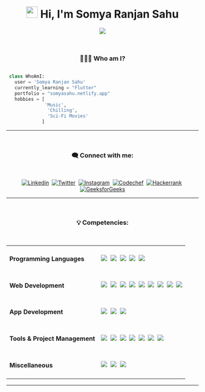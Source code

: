 <h1 align="center"><img src="https://media.giphy.com/media/hvRJCLFzcasrR4ia7z/giphy.gif" width="30"> Hi,  I'm Somya Ranjan Sahu</h1>

<!-- Typing SVG by DenverCoder1 - https://github.com/DenverCoder1/readme-typing-svg -->
<p align="center">
  <a href="https://github.com/DenverCoder1/readme-typing-svg"><img src="https://readme-typing-svg.herokuapp.com?lines=Computer+Science+Undergrad;Full+Stack+Web+Developer;Android+Developer&center=true&width=380&height=45"></a>
</p>

<br>

<!-- Who am I? -->
<h3 align="center">👨🏽‍💻 Who am I?</h2>

 ```python
 
  class WhoAmI:
    user = 'Somya Ranjan Sahu'
    currently_learning = "Flutter"
    portfolio = "somyasahu.netlify.app"
	hobbies = [
		       'Music',
                'Chilling',
                'Sci-Fi Movies'
              ]
 ```

<hr>

<!-- Connect with me -->

<br>
<h3 align="center">🗨️ Connect with me:</h3>
<br>

<p align="center">
<a href="https://www.linkedin.com/in/somya-ranjan-sahu/" target="blank"><img src="https://img.shields.io/badge/LinkedIn-0077B5?style=for-the-badge&logo=linkedin&labelColor=005480&logoColor=white" alt="Linkedin" /></a>&nbsp; 
<a href="https://twitter.com/me_somyasahu" target="blank"><img src="https://img.shields.io/badge/Twitter-1DA1F2?style=for-the-badge&logo=twitter&labelColor=0a6ca9&logoColor=white" alt="Twitter" /></a>&nbsp; 
<a href="https://instagram.com/somya_r_sahu" target="blank"><img src="https://img.shields.io/badge/Instagram-E4405F?style=for-the-badge&logo=instagram&labelColor=9c162f&logoColor=white" alt="Instagram" /></a>&nbsp; 
<a href="https://www.codechef.com/users/somya_sahu" target="blank"><img src="https://img.shields.io/badge/Codechef-%23B92B27.svg?&style=for-the-badge&logo=Codechef&labelColor=93221f&logoColor=white" alt="Codechef" /></a>&nbsp; 
<a href="https://www.hackerrank.com/somyasahu10" target="blank"><img src="https://img.shields.io/badge/-Hackerrank-2EC866?style=for-the-badge&logo=HackerRank&labelColor=186835&logoColor=white" alt="Hackerrank" /></a>&nbsp; 
<a href="https://auth.geeksforgeeks.org/user/somyasahu10" target="blank"><img src="https://img.shields.io/badge/-GeeksForGeeks-298D46?style=for-the-badge&logo=Geeksforgeeks&labelColor=1d6331&logoColor=white" alt="GeeksforGeeks" /></a>
</p>

<hr>

<!-- Competencies -->

<br>
<h3 align="center">💡 Competencies:</h3>
<br>

<table>
<tr>
<td><h4>Programming Languages</h4></td>
<td><a href="https://github.com/search?q=user%3ASomyaRanjanSahu+cpp"><img src="https://img.shields.io/badge/C++-blue?style=for-the-badge&logo=cplusplus&logoColor=blue&color=00599C&labelColor=262626"/></a>&nbsp;  
<a href="https://github.com/search?q=user%3ASomyaRanjanSahu+c"><img src="https://img.shields.io/badge/C-black?style=for-the-badge&logo=c&labelColor=262626&color=00599C" /></a>&nbsp;   
<a href="https://github.com/search?q=user%3ASomyaRanjanSahu+java"><img src="https://img.shields.io/badge/Java-orange?style=for-the-badge&logo=java&logoColor=ff7019&labelColor=262626&color=ff7019"/></a>&nbsp;   
<a href="https://github.com/search?q=user%3ASomyaRanjanSahu+python"><img src="https://img.shields.io/badge/Python-blue?style=for-the-badge&logo=python&labelColor=262626&color=3776ab" /></a>&nbsp;   
<a href="https://github.com/search?q=user%3ASomyaRanjanSahu+javascript"><img src="https://img.shields.io/badge/Javascript-yellow?style=for-the-badge&logo=javascript&labelColor=262626&color=DFA200" /></a></td></tr>

<tr>
<td><h4>Web Development</h4></td>
<td><a href="https://github.com/search?q=user%3ASomyaRanjanSahu+html5"><img src="https://img.shields.io/badge/HTML5-red?style=for-the-badge&logo=html5&labelColor=262626&color=E34F26"/></a>&nbsp; 
<a href="https://github.com/search?q=user%3ASomyaRanjanSahu+css3"><img src="https://img.shields.io/badge/CSS3-white?style=for-the-badge&logo=css3&logoColor=1572B6&labelColor=262626&color=1572B6" /></a>&nbsp; 
<a href="https://github.com/search?q=user%3ASomyaRanjanSahu+bootstrap"><img src="https://img.shields.io/badge/Bootstrap-purple?style=for-the-badge&logo=bootstrap&labelColor=262626&color=7952B3"/></a>&nbsp; 
<a href="https://github.com/search?q=user%3ASomyaRanjanSahu+javascript"><img src="https://img.shields.io/badge/Javascript-yellow?style=for-the-badge&logo=javascript&labelColor=262626&color=c89100"/></a>&nbsp;   
<a href="https://github.com/search?q=user%3ASomyaRanjanSahu+mysql"><img src="https://img.shields.io/badge/mysql-black?style=for-the-badge&logo=mysql&logoColor=white&labelColor=262626&color=4479A1"/></a>&nbsp; 
<a href="https://github.com/search?q=user%3ASomyaRanjanSahu+mongodb"><img src="https://img.shields.io/badge/MongoDB-green?style=for-the-badge&logo=mongodb&labelColor=262626&color=409040"/></a>&nbsp; 
<a href="https://github.com/search?q=user%3ASomyaRanjanSahu+nodejs"><img src="https://img.shields.io/badge/Node.JS-blue?style=for-the-badge&logo=node.js&logoColor=lime&labelColor=262626&color=236b23"/></a>&nbsp; 
<a href="https://github.com/search?q=user%3ASomyaRanjanSahu+tailwindcss"><img src="https://img.shields.io/badge/Tailwind%20CSS-black?style=for-the-badge&logo=tailwindcss&labelColor=262626&color=1CA1B8"/></a>&nbsp; 
<a href="https://github.com/search?q=user%3ASomyaRanjanSahu+nextjs"><img src="https://img.shields.io/badge/Next.js-black?style=for-the-badge&logo=Next.js&&logoColor=white&labelColor=262626&color=0d0c0c"/></a>
</td></tr>

<tr>
<td><h4>App Development</h4></td>
<td><a href="https://github.com/search?q=user%3ASomyaRanjanSahu+flutter"><img src="https://img.shields.io/badge/Flutter-0a97c2?style=for-the-badge&logo=flutter&logoColor=0dbdf2&labelColor=262626&color=0ba0cd"/></a>&nbsp; 
<a href="https://github.com/search?q=user%3ASomyaRanjanSahu+dart"><img src="https://img.shields.io/badge/Dart-blue?style=for-the-badge&logo=dart&logoColor=2eb8b8&labelColor=262626&color=269999"/></a>&nbsp; 
<a href="#"><img src="https://img.shields.io/badge/Android%20Studio-green?style=for-the-badge&logo=android%20studio&labelColor=262626&color=2a9a5c"/></a></td></tr>

<tr>
<td><h4>Tools & Project Management</h4></td>
<td><a href="#"><img src="https://img.shields.io/badge/Git-red?style=for-the-badge&logo=git&labelColor=262626&color=red"/></a>&nbsp;   
<a href="#"><img src="https://img.shields.io/badge/GitHub-black?style=for-the-badge&logo=github&labelColor=262626&color=0d0c0c"/></a>&nbsp;
<a href="#"><img src="https://img.shields.io/badge/Postman-orange?style=for-the-badge&logo=postman&labelColor=262626&color=ff4704"/></a>&nbsp;
<a href="#"><img src="https://img.shields.io/badge/VSCode-cyan?style=for-the-badge&logo=visual%20studio%20code&labelColor=262626&color=007ACC"/></a>&nbsp;    
<a href="#"><img src="https://img.shields.io/badge/Codepen-black?style=for-the-badge&logo=codepen&labelColor=262626&color=0d0c0c"/></a>&nbsp; 
<a href="#"><img src="https://img.shields.io/badge/Netlify-black?style=for-the-badge&logo=netlify&labelColor=262626&color=00C7B7"/></a>&nbsp; 
<a href="#"><img src="https://img.shields.io/badge/Heroku-180036?style=for-the-badge&logo=heroku&labelColor=262626&color=430098"/></a></td></tr>

<tr>
<td><h4>Miscellaneous</h4></td>
<td><a href="#"><img src="https://img.shields.io/badge/Adobe_Illustrator-yellow?style=for-the-badge&logo=adobe%20illustrator&labelColor=262626&color=ff9a00"/></a>&nbsp; 
<a href="#"><img src="https://img.shields.io/badge/Adobe%20Premiere%20Pro-purple?style=for-the-badge&logo=Adobe%20Premiere%20Pro&labelColor=262626&color=9999ff"/></a>&nbsp; 
<a href="#"><img src="https://img.shields.io/badge/Figma-orange?style=for-the-badge&logo=figma&labelColor=262626&color=f24e1e"/></a></td></tr>

</table>

<hr>

<!-- Github Stats -->

<br>
